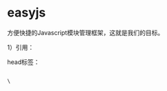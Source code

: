 easyjs
======

方便快捷的Javascript模块管理框架，这就是我们的目标。


1）引用：

head标签：

<code>
\<script src="./libs/easyjs.0.0.1.js" id="root" data-config="./config.js" data-main="./app.js"\>\</script\>
</code>

属性：

src: 框架地址，目录只认libs

id: 只读

data-config: 配置文件地址

data-main: 主文件地址


2）书写：

代码：

<code>
define(function(require, exports, module) {

	require("a");
	
	var b = require("f");
	
	module.use("http://js.ku6cdn.com/comm/my/libs/jquery.1.9.1.js", function(){
	
		console.log(jQuery);
		
	});
	
	module.use("./plugs/plugs.js", function(){
	
		console.log("plugs");
		
	});
	
	exports.aaa = "a";});
</code>


解释：

require: 引入指定名称的模块，如模块提供返回接口，就会返回结果。

exports: 返回值对象。

module: easyjs主体。


单模块配置及引用方式：

module.config(配置对象);

module.use(引用模块地址, 回调函数);
